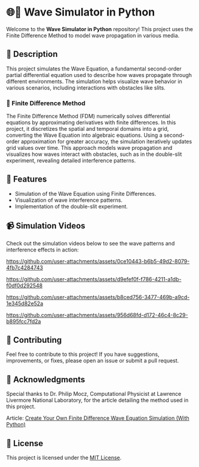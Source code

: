 # 🌐📡 Wave Simulator in Python

Welcome to the **Wave Simulator in Python** repository! This project uses the Finite Difference Method to model wave propagation in various media.

## 📜 Description

This project simulates the Wave Equation, a fundamental second-order partial differential equation used to describe how waves propagate through different environments. The simulation helps visualize wave behavior in various scenarios, including interactions with obstacles like slits.

### 📐 Finite Difference Method

The Finite Difference Method (FDM) numerically solves differential equations by approximating derivatives with finite differences. In this project, it discretizes the spatial and temporal domains into a grid, converting the Wave Equation into algebraic equations. Using a second-order approximation for greater accuracy, the simulation iteratively updates grid values over time. This approach models wave propagation and visualizes how waves interact with obstacles, such as in the double-slit experiment, revealing detailed interference patterns.

## 🚀 Features

- Simulation of the Wave Equation using Finite Differences.
- Visualization of wave interference patterns.
- Implementation of the double-slit experiment.

## 📹 Simulation Videos

Check out the simulation videos below to see the wave patterns and interference effects in action:

https://github.com/user-attachments/assets/0ce10443-b6b5-49d2-8079-4fb7c4284743

https://github.com/user-attachments/assets/d9efef0f-f786-4211-a1db-f0df0d292548

https://github.com/user-attachments/assets/b8ced756-3477-469b-a9cd-1e345d82e52a

https://github.com/user-attachments/assets/956d68fd-d172-46c4-8c29-b895fcc7fd2a

## 🤝 Contributing

Feel free to contribute to this project! If you have suggestions, improvements, or fixes, please open an issue or submit a pull request.

## 🙏 Acknowledgments

Special thanks to Dr. Philip Mocz, Computational Physicist at Lawrence Livermore National Laboratory, for the article detailing the method used in this project.

Article: [Create Your Own Finite Difference Wave Equation Simulation (With Python)](https://levelup.gitconnected.com/create-your-own-finite-difference-wave-equation-simulation-with-python-3971617f825e)

## 📜 License

This project is licensed under the [MIT License](LICENSE).
